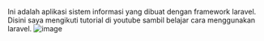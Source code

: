 Ini adalah aplikasi sistem informasi yang dibuat dengan framework laravel. Disini saya mengikuti tutorial di youtube sambil belajar cara menggunakan laravel.
![image](https://user-images.githubusercontent.com/88927229/196758267-07e29f4f-68c4-49f5-ad2f-521db472ef12.png)

